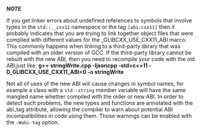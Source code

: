 ***NOTE*** 

If you get linker errors about undefined references to symbols that involve types in the `std::__cxx11` namespace or the tag
`[abi:cxx11]` then it probably indicates that you are trying to link together object files that were compiled with different
values for the _GLIBCXX_USE_CXX11_ABI marco. This commonly happens when linking to a third-party library that was compiled with 
an older version of GCC. If the third-party library cannot be rebuilt with the new ABI, then you need to recompile your code with
the old ABI,just like:
**g++ stringWrite.cpp -ljsoncpp -std=c++11 -D_GLIBCXX_USE_CXX11_ABI=0 -o stringWrite**

Not all of uses of the new ABI will cause changes in symbol names, for example a class with a `std::string` member variable will
have the same mangled name whether compiled with the older or new ABI. In order to detect such problems, the new types and functions
are annotated with the abi_tag attribute, allowing the compiler to warn about potential ABI incompatibilities in code using them.
Those warnings can be enabled with the `-Wabi-tag` option.
